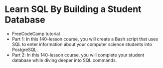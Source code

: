 # Learn SQL By Building a Student Database
- FreeCodeCamp tutorial
- Part 1: In this 140-lesson course, you will create a Bash script that uses SQL to enter information about your computer science students into PostgreSQL.
- Part 2: In this 140-lesson course, you will complete your student database while diving deeper into SQL commands.